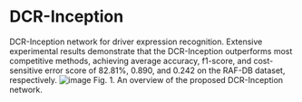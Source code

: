 # DCR-Inception
DCR-Inception network for driver expression recognition. Extensive experimental results demonstrate that the DCR-Inception outperforms most competitive methods, achieving average accuracy, f1-score, and cost-sensitive error score of 82.81%, 0.890, and 0.242 on the RAF-DB dataset, respectively.
![image](https://github.com/user-attachments/assets/79b7b482-5661-4fa8-8b3c-48fd38c3adee)
Fig. 1. An overview of the proposed DCR-Inception network.
